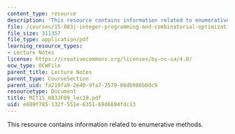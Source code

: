 ```yaml
---
content_type: resource
description: 'This resource contains information related to enumerative methods. '
file: /courses/15-083j-integer-programming-and-combinatorial-optimization-fall-2009/e689f785132f551e635169d6694fdc13_MIT15_083JF09_lec19.pdf
file_size: 311357
file_type: application/pdf
learning_resource_types:
- Lecture Notes
license: https://creativecommons.org/licenses/by-nc-sa/4.0/
ocw_type: OCWFile
parent_title: Lecture Notes
parent_type: CourseSection
parent_uid: fa219fa9-2e40-9fa7-2579-86db986b0dc9
resourcetype: Document
title: MIT15_083JF09_lec19.pdf
uid: e689f785-132f-551e-6351-69d6694fdc13
---
```

This resource contains information related to enumerative methods. 